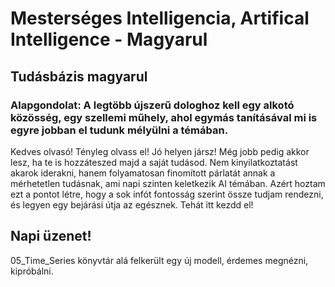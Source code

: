 # Mesterséges Intelligencia, Artifical Intelligence - Magyarul

## Tudásbázis magyarul

### Alapgondolat: A legtöbb újszerű dologhoz kell egy alkotó közösség, egy szellemi műhely, ahol egymás tanításával mi is egyre jobban el tudunk mélyülni a témában.

Kedves olvasó!
Tényleg olvass el!
Jó helyen jársz! Még jobb pedig akkor lesz, ha te is hozzáteszed majd a saját tudásod. Nem kinyilatkoztatást akarok iderakni, hanem folyamatosan finomított párlatát annak a mérhetetlen tudásnak, ami napi szinten keletkezik AI témában.
Azért hoztam ezt a pontot létre, hogy a sok infót fontosság szerint össze tudjam rendezni, és legyen egy bejárási útja az egésznek. Tehát itt kezdd el!

## Napi üzenet!
05_Time_Series könyvtár alá felkerült egy új modell, érdemes megnézni, kipróbálni.
